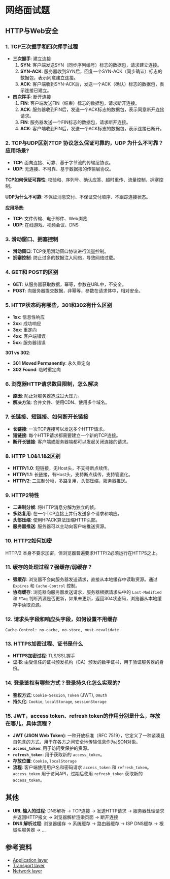 
# 网络面试题

## HTTP与Web安全

### 1. TCP三次握手和四次挥手过程

*   **三次握手**: 建立连接
    1.  **SYN**: 客户端发送SYN（同步序列编号）标志的数据包，请求建立连接。
    2.  **SYN-ACK**: 服务器收到SYN后，回复一个SYN-ACK（同步确认）标志的数据包，表示同意建立连接。
    3.  **ACK**: 客户端收到SYN-ACK后，发送一个ACK（确认）标志的数据包，表示连接已建立。
*   **四次挥手**: 断开连接
    1.  **FIN**: 客户端发送FIN（结束）标志的数据包，请求断开连接。
    2.  **ACK**: 服务器收到FIN后，发送一个ACK标志的数据包，表示同意断开连接请求。
    3.  **FIN**: 服务器发送一个FIN标志的数据包，请求断开连接。
    4.  **ACK**: 客户端收到FIN后，发送一个ACK标志的数据包，表示连接已断开。

### 2. TCP与UDP区别?TCP 协议怎么保证可靠的，UDP 为什么不可靠？应用场景?

*   **TCP**: 面向连接、可靠、基于字节流的传输层协议。
*   **UDP**: 无连接、不可靠、基于数据报的传输层协议。

**TCP如何保证可靠性**: 校验和、序列号、确认应答、超时重传、流量控制、拥塞控制。

**UDP为什么不可靠**: 不保证消息交付、不保证交付顺序、不跟踪连接状态。

**应用场景**:

*   **TCP**: 文件传输、电子邮件、Web浏览
*   **UDP**: 在线游戏、视频会议、DNS

### 3. 滑动窗口、拥塞控制

*   **滑动窗口**: TCP使用滑动窗口协议进行流量控制。
*   **拥塞控制**: 防止过多的数据注入网络，导致网络过载。

### 4. GET和 POST的区别

*   **GET**: 从服务器获取数据，幂等，参数在URL中，不安全。
*   **POST**: 向服务器提交数据，非幂等，参数在请求体中，相对安全。

### 5. HTTP状态码有哪些，301和302有什么区别

*   **1xx**: 信息性响应
*   **2xx**: 成功响应
*   **3xx**: 重定向
*   **4xx**: 客户端错误
*   **5xx**: 服务器错误

**301 vs 302**:

*   **301 Moved Permanently**: 永久重定向
*   **302 Found**: 临时重定向

### 6. 浏览器HTTP请求数目限制，怎么解决

*   **原因**: 防止对服务器造成过大压力。
*   **解决方法**: 合并文件、使用CDN、使用多个域名。

### 7. 长链接、短链接、如何断开长链接

*   **长链接**: 一次TCP连接可以发送多个HTTP请求。
*   **短链接**: 每个HTTP请求都需要建立一个新的TCP连接。
*   **断开长链接**: 客户端或服务器端都可以发起关闭连接的请求。

### 8. HTTP 1.0&1.1&2区别

*   **HTTP/1.0**: 短链接，无Host头，不支持断点续传。
*   **HTTP/1.1**: 长链接，有Host头，支持断点续传，支持管道化。
*   **HTTP/2**: 二进制分帧，多路复用，头部压缩，服务器推送。

### 9. HTTP2特性

*   **二进制分帧**: 将HTTP消息分解为独立的帧。
*   **多路复用**: 在一个TCP连接上并行发送多个请求和响应。
*   **头部压缩**: 使用HPACK算法压缩HTTP头部。
*   **服务器推送**: 服务器可以主动向客户端推送资源。

### 10. HTTP2如何加密

HTTP/2 本身不要求加密，但浏览器普遍要求HTTP/2必须运行在HTTPS之上。

### 11. 缓存的处理过程？强缓存/弱缓存？

*   **强缓存**: 浏览器不会向服务器发送请求，直接从本地缓存中读取资源。通过 `Expires` 和 `Cache-Control` 控制。
*   **协商缓存**: 浏览器向服务器发送请求，服务器根据请求头中的 `Last-Modified` 和 `ETag` 判断资源是否更新，如果未更新，返回304状态码，浏览器从本地缓存中读取资源。

### 12. 请求头字段和响应头字段，如何设置不用缓存

`Cache-Control: no-cache, no-store, must-revalidate`

### 13. HTTPS加密过程、证书是什么

*   **HTTPS加密过程**: TLS/SSL握手
*   **证书**: 由受信任的证书颁发机构（CA）颁发的数字证书，用于验证服务器的身份。

### 14. 登录鉴权有哪些方式？登录持久化怎么实现的?

*   **鉴权方式**: `Cookie-Session`, `Token` (JWT), `OAuth`
*   **持久化**: `Cookie`, `localStorage`, `sessionStorage`

### 15. JWT，access token、refresh token的作用分别是什么，存放在哪儿，具体流程？

*   **JWT (JSON Web Token)**: 一种开放标准（RFC 7519），它定义了一种紧凑且自包含的方式，用于在各方之间安全地传输信息作为JSON对象。
*   **`access_token`**: 用于访问受保护的资源。
*   **`refresh_token`**: 用于获取新的 `access_token`。
*   **存放位置**: `Cookie`, `localStorage`
*   **流程**: 客户端使用用户名和密码请求 `access_token` 和 `refresh_token`。`access_token` 用于访问API，过期后使用 `refresh_token` 获取新的 `access_token`。

## 其他

*   **URL 输入的过程**: DNS解析 -> TCP连接 -> 发送HTTP请求 -> 服务器处理请求并返回HTTP报文 -> 浏览器解析渲染页面 -> 断开连接
*   **DNS 解析过程**: 浏览器缓存 -> 系统缓存 -> 路由器缓存 -> ISP DNS缓存 -> 根域名服务器 -> ...

## 参考资料

*   [Application layer](./Application%20layer.md)
*   [Transport layer](./Transport%20layer.md)
*   [Network layer](./Network%20layer.md)
